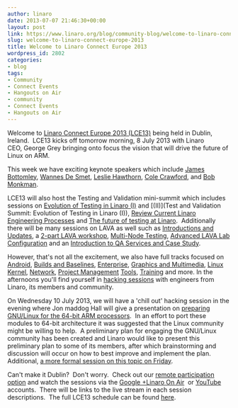 ```yaml
---
author: linaro
date: 2013-07-07 21:46:30+00:00
layout: post
link: https://www.linaro.org/blog/community-blog/welcome-to-linaro-connect-europe-2013/
slug: welcome-to-linaro-connect-europe-2013
title: Welcome to Linaro Connect Europe 2013
wordpress_id: 2802
categories:
- blog
tags:
- Community
- Connect Events
- Hangouts on Air
- community
- Connect Events
- Hangouts on Air
---
```


Welcome to [Linaro Connect Europe 2013 (LCE13)](http://www.linaro.org/connect) being held in Dublin, Ireland.  LCE13 kicks off tomorrow morning, 8 July 2013 with Linaro CEO, George Grey bringing onto focus the vision that will drive the future of Linux on ARM.

This week we have exciting keynote speakers which include [James Bottomley](http://www.linaro.org/linaro-blog/2013/06/20/lce-13-keynote-speaker-announced-james-bottomley-from-the-consumer-device-to-the-server-a-well-trodden-path/), [Wannes De Smet](http://www.linaro.org/linaro-blog/2013/06/20/lce-13-keynote-speaker-announced-wannes-de-smet-reviewing-the-first-enterprise-class-arm-server/), [Leslie Hawthorn](http://www.linaro.org/linaro-blog/2013/06/13/lce-13-keynote-speaker-announced-leslie-hawthorn-cultivating-community-best-practices-for-overcoming-challenges-to-collaboration/), [Cole Crawford](https://lce-13.zerista.com/event/member/81944), and [Bob Monkman](http://www.linaro.org/linaro-blog/2013/06/13/lce-13-keynote-speaker-announced-bob-monkman-software-defined-networking/).

LCE13 will also host the Testing and Validation mini-summit which includes sessions on [Evolution of Testing in Linaro (I)](https://lce-13.zerista.com/event/member/79630) and [(II)](Test and Validation Summit: Evolution of Testing in Linaro (I)), [Review Current Linaro Engineering Processes](https://lce-13.zerista.com/event/member/79636) and [The future of testing at Linaro](https://lce-13.zerista.com/event/member/79639).  Additionally there will be many sessions on LAVA as well such as [Introductions and Updates](https://lce-13.zerista.com/event/member/79595), a [2-part LAVA workshop](https://lce-13.zerista.com/event?owner=other&owner_id=453800&terms=LAVA+Workshop&event_page=1&tag_ids=76135&start=&event_order=start), [Multi-Node Testing](https://lce-13.zerista.com/event/member/79669), [Advanced LAVA Lab Configuration](https://lce-13.zerista.com/event/member/79655) and an [Introduction to QA Services and Case Study](https://lce-13.zerista.com/event/member/81054).

However, that's not all the excitement, we also have full tracks focused on [Android](https://lce-13.zerista.com/event?owner=other&owner_id=453800&terms=Android&event_page=1&start=&event_order=start), [Builds and Baselines](https://lce-13.zerista.com/event?owner=other&owner_id=453800&terms=Builds+and+Baselines&event_page=1&start=&event_order=start), [Enterprise](https://lce-13.zerista.com/event?owner=other&owner_id=453800&terms=Enterprise&event_page=1&start=&event_order=start), [Graphics and Multimedia](https://lce-13.zerista.com/event?owner=other&owner_id=453800&terms=Graphics+and+Multimedia&event_page=1&start=&event_order=start), [Linux Kernel](https://lce-13.zerista.com/event?owner=other&owner_id=453800&terms=Linux+Kernel&event_page=1&start=&event_order=start), [Network](https://lce-13.zerista.com/event?owner=other&owner_id=453800&terms=Linux+Kernel&event_page=1&start=&event_order=start), [Project Management](https://lce-13.zerista.com/event?owner=other&owner_id=453800&terms=Project+Management&event_page=1&start=&event_order=start) [Tools](https://lce-13.zerista.com/event?owner=other&owner_id=453800&terms=Tools&event_page=1&start=&event_order=start), [Training](https://lce-13.zerista.com/event?owner=other&owner_id=453800&terms=Training&event_page=1&start=&event_order=start) and more. In the afternoons you'll find yourself in [hacking sessions](https://lce-13.zerista.com/event?owner=other&owner_id=453800&terms=hacking&event_page=1&tag_ids=10017&start=&event_order=start) with engineers from Linaro, its members and community.

On Wednesday 10 July 2013, we will have a 'chill out' hacking session in the evening where Jon maddog Hall will give a presentation on [preparing GNU/Linux for the 64-bit ARM processors](https://lce-13.zerista.com/event/member/79645).  In an effort to port these modules to 64-bit architecture it was suggested that the Linux community might be willing to help.  A preliminary plan for engaging the GNU/Linux community has been created and Linaro would like to present this preliminary plan to some of its members, after which brainstorming and discussion will occur on how to best improve and implement the plan. Additional, [a more formal session on this topic on Friday](http://lce-13.zerista.com/event/member/79673).

Can't make it Dublin?  Don't worry.  Check out our [remote participation option](http://www.linaro.org/connect/schedule/remote-participation-LCE13) and watch the sessions via the [Google +Linaro On Air](https://plus.google.com/u/0/116754366033915823792/posts)  or [YouTube](http://www.youtube.com/user/LinaroOnAir) accounts.  There will be links to the live stream in each session descriptions.  The full LCE13 schedule can be found [here](https://lce-13.zerista.com/event/summary?event_page=1&group=location&owner=other&owner_id=453800&start=2013-07-08).
